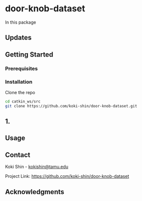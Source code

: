 # door-knob-dataset
In this package

## Updates

## Getting Started

### Prerequisites

### Installation

Clone the repo
```sh
cd catkin_ws/src
git clone https://github.com/koki-shin/door-knob-dataset.git
```

## 1. 

## Usage

## Contact
Koki Shin - kokishin@tamu.edu

Project Link: https://github.com/koki-shin/door-knob-dataset

## Acknowledgments

